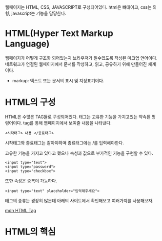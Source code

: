 웹페이지는 HTML, CSS, JAVASCRIPT로 구성되어있다.
html은 뼈대이고, css는 외형, javascript는 기능을 담당한다.

# HTML(Hyper Text Markup Language)
웹페이지가 어떻게 구조화 되어있는지 브라우저가 알수있도록 작성된 마크업 언어이다.
네트워크가 연결된 웹페이지에서 문서를 작성하고, 읽고, 공유하기 위해 만들어진 체계이다.

- markup: 택스트 또는 문서의 표시 및 지정표기이다.

# HTML의 구성
HTML은 수많은 TAG들로 구성되어있다.
태그는 고유한 기능을 가지고있는 약속된 명령어이다.
tag를 통해 웹페이지에서 보여줄 내용을 나타낸다.


```
<시작태그> 내용 </종료태그>
```
시작태그와 종료태그는 같아야하며 종료태그에는 /를 입력해야한다.

고유한 기능을 가지고 있다고 했으나 속성과 값으로 부가적인 기능을 구현할 수 있다.
```
<input type="text">
<input type="password">
<input type="checkbox">
```

또한 속성은 중복이 가능하다.
```
<input type="text" placeholder="입력해주세요">
```

태그의 종류는 굉장히 많은데 아래의 사이트에서 확인해보고 여러가지를 사용해보자.

[mdn HTML Tag](https://developer.mozilla.org/ko/docs/Web/HTML/Element)

# HTML의 핵심